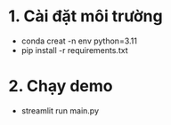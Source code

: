 # 1. Cài đặt môi trường
   - conda creat -n env python=3.11
   - pip install -r requirements.txt
# 2. Chạy demo
   - streamlit run main.py

